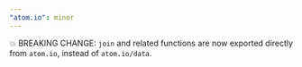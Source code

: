 ```yaml
---
"atom.io": minor
---
```


💥 BREAKING CHANGE: `join` and related functions are now exported directly from `atom.io`, instead of `atom.io/data`.
